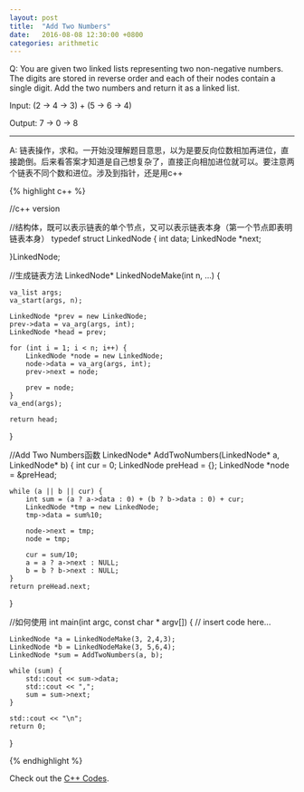```yaml
---
layout: post
title:  "Add Two Numbers"
date:   2016-08-08 12:30:00 +0800
categories: arithmetic
---
```



Q:
You are given two linked lists representing two non-negative numbers. The digits are stored in reverse order and each of their nodes contain a single digit. Add the two numbers and return it as a linked list.
 
Input: (2 -> 4 -> 3) + (5 -> 6 -> 4)

Output: 7 -> 0 -> 8

----------

A:
链表操作，求和。一开始没理解题目意思，以为是要反向位数相加再进位，直接跪倒。后来看答案才知道是自己想复杂了，直接正向相加进位就可以。要注意两个链表不同个数和进位。涉及到指针，还是用c++


{% highlight c++ %}

//c++ version

//结构体，既可以表示链表的单个节点，又可以表示链表本身（第一个节点即表明链表本身）
typedef struct LinkedNode
{
    int data;
    LinkedNode *next;
    
}LinkedNode;

//生成链表方法
LinkedNode* LinkedNodeMake(int n, ...) {
    
    va_list args;
    va_start(args, n);
    
    LinkedNode *prev = new LinkedNode;
    prev->data = va_arg(args, int);
    LinkedNode *head = prev;
    
    for (int i = 1; i < n; i++) {
        LinkedNode *node = new LinkedNode;
        node->data = va_arg(args, int);
        prev->next = node;
        
        prev = node;
    }
    va_end(args);
    
    return head;
}

//Add Two Numbers函数
LinkedNode* AddTwoNumbers(LinkedNode* a, LinkedNode* b) {
    int cur = 0;
    LinkedNode preHead = {};
    LinkedNode *node = &preHead;
    
    while (a || b || cur) {
        int sum = (a ? a->data : 0) + (b ? b->data : 0) + cur;
        LinkedNode *tmp = new LinkedNode;
        tmp->data = sum%10;
        
        node->next = tmp;
        node = tmp;
        
        cur = sum/10;
        a = a ? a->next : NULL;
        b = b ? b->next : NULL;
    }
    return preHead.next;
}

//如何使用
int main(int argc, const char * argv[]) {
    // insert code here...
    
    
    LinkedNode *a = LinkedNodeMake(3, 2,4,3);
    LinkedNode *b = LinkedNodeMake(3, 5,6,4);
    LinkedNode *sum = AddTwoNumbers(a, b);
    
    while (sum) {
        std::cout << sum->data;
        std::cout << ",";
        sum = sum->next;
    }
    
    std::cout << "\n";
    return 0;
}

{% endhighlight %}

Check out the [C++ Codes][codes1].

[codes1]: https://github.com/JingWZ/ArithmeticSorting/tree/master/AddTwoNumbersCPP